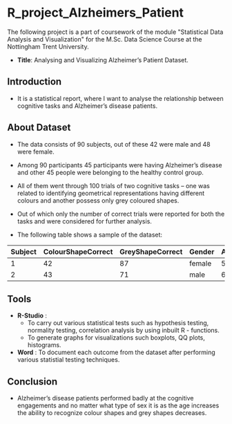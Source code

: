# R_project_Alzheimers_Patient
The following project is a part of coursework of the module "Statistical Data Analysis and Visualization" for the M.Sc. Data Science Course at the Nottingham Trent University.
- **Title**: Analysing and Visualizing Alzheimer’s Patient Dataset.

## Introduction
- It is a statistical report, where I want to analyse the relationship between cognitive tasks and Alzheimer’s disease patients.

## About Dataset
- The data consists of 90 subjects, out of these 42 were male and 48 were female.
- Among 90 participants 45 participants were having Alzheimer’s disease and other 45 people were belonging to the healthy control group.
- All of them went through 100 trials of two cognitive tasks – one was related to identifying geometrical representations having different colours and another possess only grey coloured shapes.
- Out of which only the number of correct trials were reported for both the tasks and were considered for further analysis.

- The following table shows a sample of the dataset:

| Subject | ColourShapeCorrect | GreyShapeCorrect | Gender | Age | AlzheimersDisease |
| :------ | :----------------- | :--------------- | :----- | :-- | :---------------- |
| 1 | 42 | 87 | female | 58 | TRUE |
| 2 | 43 | 71 | male | 68 | FALSE |

## Tools
- **R-Studio** :
    - To carry out various statistical tests such as hypothesis testing, normality testing, correlation analysis by using inbuilt R - functions.
    - To generate graphs for visualizations such boxplots, QQ plots, histograms. 
- **Word** : To document each outcome from the dataset after performing various statistial testing techniques.

## Conclusion
- Alzheimer’s disease patients performed badly at the cognitive engagements and no matter what type of sex it is as the age increases the ability to recognize colour shapes and grey shapes decreases.
